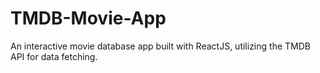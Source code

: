 # TMDB-Movie-App
An interactive movie database app built with ReactJS, utilizing the  TMDB API for data fetching.
